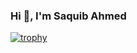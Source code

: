 ### Hi 👋, I'm Saquib Ahmed

[![trophy](https://github-profile-trophy.vercel.app/?username=rsphoenix02)](https://github.com/ryo-ma/github-profile-trophy)




